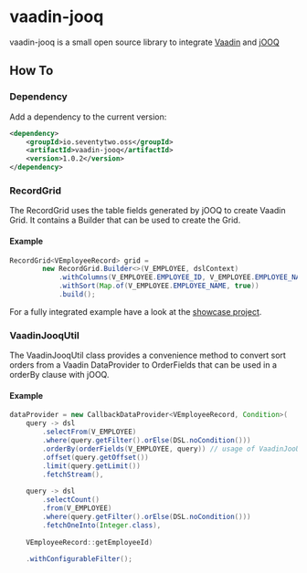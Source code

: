 # vaadin-jooq

vaadin-jooq is a small open source library to integrate [Vaadin](https://www.vaadin.com) and [jOOQ](https://www.jooq.org)

## How To

### Dependency 

Add a dependency to the current version:

```xml
<dependency>
    <groupId>io.seventytwo.oss</groupId>
    <artifactId>vaadin-jooq</artifactId>
    <version>1.0.2</version>
</dependency>
```

### RecordGrid

The RecordGrid uses the table fields generated by jOOQ to create Vaadin Grid.
It contains a Builder that can be used to create the Grid. 

#### Example
 
```java
RecordGrid<VEmployeeRecord> grid = 
        new RecordGrid.Builder<>(V_EMPLOYEE, dslContext)
            .withColumns(V_EMPLOYEE.EMPLOYEE_ID, V_EMPLOYEE.EMPLOYEE_NAME, V_EMPLOYEE.DEPARTMENT_NAME)
            .withSort(Map.of(V_EMPLOYEE.EMPLOYEE_NAME, true))
            .build();
```

For a fully integrated example have a look at the [showcase project](https://github.com/simasch/vaadin-jooq-employee).

### VaadinJooqUtil

The VaadinJooqUtil class provides a convenience method to convert sort orders from a Vaadin DataProvider to OrderFields 
that can be used in a orderBy clause with jOOQ.

#### Example

```java
dataProvider = new CallbackDataProvider<VEmployeeRecord, Condition>(
    query -> dsl
        .selectFrom(V_EMPLOYEE)
        .where(query.getFilter().orElse(DSL.noCondition()))
        .orderBy(orderFields(V_EMPLOYEE, query)) // usage of VaadinJooUtil
        .offset(query.getOffset())
        .limit(query.getLimit())
        .fetchStream(),
    
    query -> dsl
        .selectCount()
        .from(V_EMPLOYEE)
        .where(query.getFilter().orElse(DSL.noCondition()))
        .fetchOneInto(Integer.class),
        
    VEmployeeRecord::getEmployeeId)
        
    .withConfigurableFilter();
```
